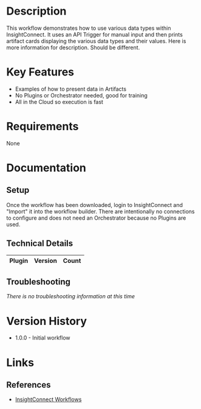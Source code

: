 # Description

This workflow demonstrates how to use various data types within InsightConnect. It uses an API Trigger for manual input and then prints artifact cards displaying the various data types and their values. Here is more information for description. Should be different.

# Key Features

* Examples of how to present data in Artifacts
* No Plugins or Orchestrator needed, good for training
* All in the Cloud so execution is fast

# Requirements

None

# Documentation

## Setup

Once the workflow has been downloaded, login to InsightConnect and "Import" it into the workflow builder. There are intentionally no connections to configure and does not need an Orchestrator because no Plugins are used.

## Technical Details

|Plugin|Version|Count|
|----|----|--------|

## Troubleshooting

_There is no troubleshooting information at this time_

# Version History

* 1.0.0 - Initial workflow

# Links

## References

* [InsightConnect Workflows](https://github.com/rapid7/insightconnect-workflows)
